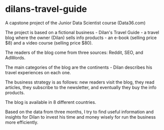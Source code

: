 # dilans-travel-guide
A capstone project of the Junior Data Scientist course (Data36.com)

The project is based on a fictional business - Dilan's Travel Guide - a travel blog where the owner (Dilan) sells info products - an e-book (selling price $8) and a video course (selling price $80).

The readers of the blog come from three sources: Reddit, SEO, and AdWords.

The main categories of the blog are the continents - Dilan describes his travel experiences on each one.

The business strategy is as follows: new readers visit the blog, they read articles, they subscribe to the newsletter, and eventually they buy the info products.

The blog is available in 8 different countries.

Based on the data from three months, I try to find useful information and insights for Dilan to invest his time and money wisely for run the business more efficiently.
